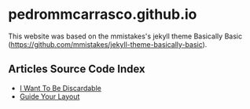 # pedrommcarrasco.github.io

This website was based on the mmistakes's jekyll theme Basically Basic (https://github.com/mmistakes/jekyll-theme-basically-basic).



## Articles Source Code Index

* [I Want To Be Discardable](https://github.com/pedrommcarrasco/pedrommcarrasco.github.io/tree/master/Articles-Source-Code/I%20want%20to%20be%20discardable)
* [Guide Your Layout](https://github.com/pedrommcarrasco/pedrommcarrasco.github.io/tree/master/Articles-Source-Code/Guide%20your%20layout/GuideYourLayout.playground)

